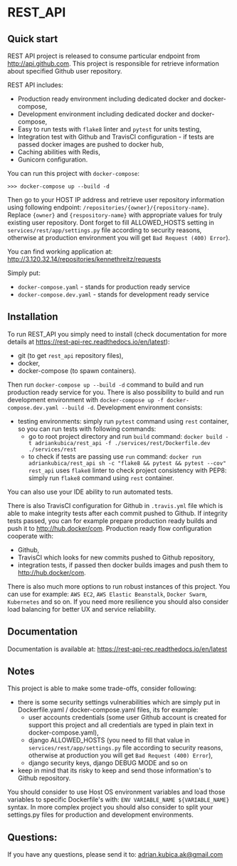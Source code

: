 REST_API
========

Quick start
-----------

REST API project is released to consume particular endpoint from http://api.github.com.
This project is responsible for retrieve information about specified Github user repository.

REST API includes:
- Production ready environment including dedicated docker and docker-compose,
- Development environment including dedicated docker and docker-compose,
- Easy to run tests with `flake8` linter and `pytest` for units testing,
- Integration test with Github and TravisCI configuration - if tests are passed docker images are pushed to docker hub,
- Caching abilities with Redis,
- Gunicorn configuration.

You can run this project with `docker-compose`:
``` 
>>> docker-compose up --build -d
```

Then go to your HOST IP address and retrieve user repository information using following endpoint:
`/repositories/{owner}/{repository-name}`. Replace `{owner}` and `{respository-name}` with appropriate values for truly existing user repository.
Dont forget to fill ALLOWED_HOSTS setting in `services/rest/app/settings.py` file according to security reasons, otherwise at production environment you will get `Bad Request (400) Error`).


You can find working application at: http://3.120.32.14/repositories/kennethreitz/requests


Simply put:
- `docker-compose.yaml` - stands for production ready service
- `docker-compose.dev.yaml` - stands for development ready service

Installation
------------

To run REST_API you simply need to install (check documentation for more details at <https://rest-api-rec.readthedocs.io/en/latest>):

- git (to get `rest_api` repository files),
- docker,
- docker-compose (to spawn containers).

Then run `docker-compose up --build -d` command to build and run production ready service for you.
There is also possibility to build and run development environment with `docker-compose up -f docker-compose.dev.yaml --build -d`.
Development environment consists:
- testing environments: simply run `pytest` command using `rest` container, so you can run tests with following commands:
    - go to root project directory and run `build` command: `docker build -t adriankubica/rest_api -f ./services/rest/Dockerfile.dev ./services/rest`
    - to check if tests are passing use `run` command: `docker run adriankubica/rest_api sh -c "flake8 && pytest && pytest --cov"`
`rest_api` uses `flake8` linter to check project consistency with PEP8: simply run `flake8` command using `rest` container.


You can also use your IDE ability to run automated tests.

There is also TravisCI configuration for Github in `.travis.yml` file which is able to make integrity tests after each commit pushed to Github.
If integrity tests passed, you can for example prepare production ready builds and push it to http://hub.docker/com.
Production ready flow configuration cooperate with:
- Github,
- TravisCI which looks for new commits pushed to Github repository,
- integration tests, if passed then docker builds images and push them to http://hub.docker/com.

There is also much more options to run robust instances of this project.
You can use for example: `AWS EC2`, `AWS Elastic Beanstalk`, `Docker Swarm`, `Kubernetes` and so on.
If you need more resilience you should also consider load balancing for better UX and service reliability.


Documentation
-------------

Documentation is available at: <https://rest-api-rec.readthedocs.io/en/latest>

Notes
-----

This project is able to make some trade-offs, consider following:
- there is some security settings vulnerabilities which are simply put in Dockerfile.yaml / docker-compose.yaml files, its for example:
    - user accounts credentials (some user Github account is created for support this project and all credentials are typed in plain text in docker-compose.yaml),
    - django ALLOWED_HOSTS (you need to fill that value in `services/rest/app/settings.py` file according to security reasons, otherwise at production you will get `Bad Request (400) Error`),
    - django security keys, django DEBUG MODE and so on
- keep in mind that its risky to keep and send those information's to Github repository.

You should consider to use Host OS environment variables and load those variables to specific Dockerfile's with:
`ENV VARIABLE_NAME ${VARIABLE_NAME}` syntax. In more complex project you should also consider to split your settings.py files for production and development environments.


Questions:
----------

If you have any questions, please send it to: <adrian.kubica.ak@gmail.com>
